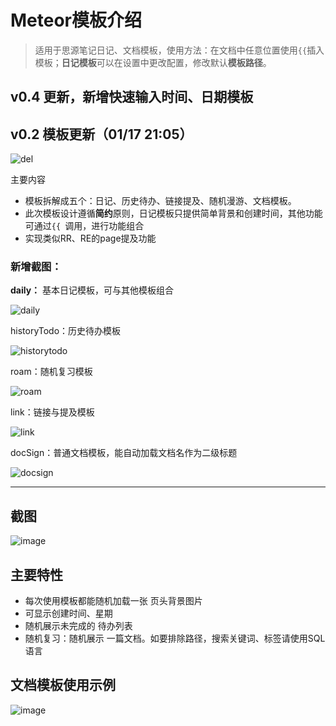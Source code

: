 # Meteor模板介绍
> 适用于思源笔记日记、文档模板，使用方法：在文档中任意位置使用`{{`插入模板；**日记模板**可以在设置中更改配置，修改默认**模板路径**。
## v0.4 更新，新增快速输入时间、日期模板

## v0.2 模板更新（01/17 21:05）

![del](https://gitee.com/zhangjlsjtu/pic/raw/master/picture/del.png)

主要内容

- 模板拆解成五个：日记、历史待办、链接提及、随机漫游、文档模板。
- 此次模板设计遵循**简约**原则，日记模板只提供简单背景和创建时间，其他功能可通过`{{ `调用，进行功能组合
- 实现类似RR、RE的page提及功能

### 新增截图：

**daily：** 基本日记模板，可与其他模板组合

![daily](https://gitee.com/zhangjlsjtu/pic/raw/master/picture/daily.png)

historyTodo：历史待办模板

![historytodo](https://gitee.com/zhangjlsjtu/pic/raw/master/picture/historytodo.png)

roam：随机复习模板

![roam](https://gitee.com/zhangjlsjtu/pic/raw/master/picture/roam.png)

link：链接与提及模板

![link](https://gitee.com/zhangjlsjtu/pic/raw/master/picture/link.png)

docSign：普通文档模板，能自动加载文档名作为二级标题

![docsign](https://gitee.com/zhangjlsjtu/pic/raw/master/picture/docsign.png)

-------

## 截图
![image](https://raw.githubusercontent.com/zhangjl-sjtu/MeteorDiary/main/preview.png)
## 主要特性
- 每次使用模板都能随机加载一张 页头背景图片
- 可显示创建时间、星期
- 随机展示未完成的 待办列表
- 随机复习：随机展示 一篇文档。如要排除路径，搜索关键词、标签请使用SQL语言
## 文档模板使用示例
![image](https://raw.githubusercontent.com/zhangjl-sjtu/MeteorDiary/main/example.gif)
